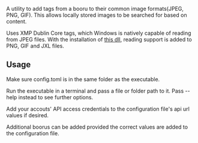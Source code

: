 A utility to add tags from a booru to their common image formats(JPEG, PNG, GIF). 
This allows locally stored images to be searched for based on content.

Uses XMP Dublin Core tags, which Windows is natively capable of reading from JPEG files.
With the installation of [this dll](https://gitgud.io/nvtelen/xmp_property_extension), 
reading support is added to PNG, GIF and JXL files. 

## Usage
Make sure config.toml is in the same folder as the executable.

Run the executable in a terminal and pass a file or folder path to it. 
Pass --help instead to see further options.

Add your accouts' API access credentials to the configuration file's api url values if desired.

Additional boorus can be added provided the correct values are added to the configuration file.
